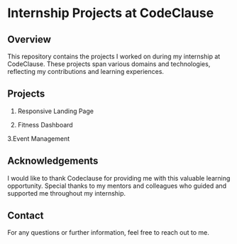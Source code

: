 # Internship Projects at CodeClause

## Overview

This repository contains the projects I worked on during my internship at CodeClause. These projects span various domains and technologies, reflecting my contributions and learning experiences.

## Projects

1. Responsive Landing Page

2. Fitness Dashboard

3.Event Management


## Acknowledgements

I would like to thank Codeclause for providing me with this valuable learning opportunity. Special thanks to my mentors and colleagues who guided and supported me throughout my internship.

## Contact

For any questions or further information, feel free to reach out to me.

